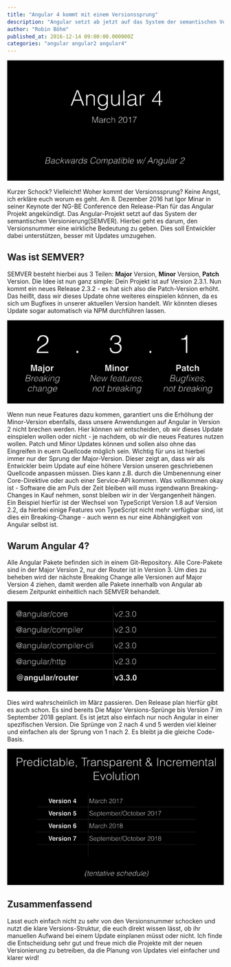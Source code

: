 ```yaml
---
title: "Angular 4 kommt mit einem Versionssprung"
description: "Angular setzt ab jetzt auf das System der semantischen Versionierung(SEMVER). Hierbei geht es darum, den Versionsnummern eine wirkliche Bedeutung zu geben."
author: "Robin Böhm"
published_at: 2016-12-14 09:00:00.000000Z
categories: "angular angular2 angular4"
---
```



![Bild](medium_angular4announcement.png)

Kurzer Schock? Vielleicht! Woher kommt der Versionssprung? Keine Angst, ich erkläre euch worum es geht. Am 8. Dezember 2016 hat Igor Minar in seiner Keynote der NG-BE Conference den Release-Plan für das Angular Projekt angekündigt. Das Angular-Projekt setzt auf das System der semantischen Versionierung(SEMVER). Hierbei geht es darum, den Versionsnummer eine wirkliche Bedeutung zu geben. Dies soll Entwickler dabei unterstützen, besser mit Updates umzugehen.

## Was ist SEMVER?

SEMVER besteht hierbei aus 3 Teilen: **Major** Version, **Minor** Version, **Patch** Version. Die Idee ist nun ganz simple: Dein Projekt ist auf Version 2.3.1. Nun kommt ein neues Release 2.3.2 - es hat sich also die Patch-Version erhöht. Das heißt, dass wir dieses Update ohne weiteres einspielen können, da es sich um Bugfixes in unserer aktuellen Version handelt. Wir könnten dieses Update sogar automatisch via NPM durchführen lassen.

![Bild](medium_semver.png)

Wenn nun neue Features dazu kommen, garantiert uns die Erhöhung der Minor-Version ebenfalls, dass unsere Anwendungen auf Angular in Version 2 nicht brechen werden. Hier können wir entscheiden, ob wir dieses Update einspielen wollen oder nicht - je nachdem, ob wir die neues Features nutzen wollen. Patch und Minor Updates können und sollen also ohne das Eingreifen in euern Quellcode möglich sein. Wichtig für uns ist hierbei immer nur der Sprung der Major-Version. Dieser zeigt an, dass wir als Entwickler beim Update auf eine höhere Version unseren geschriebenen Quellcode anpassen müssen. Dies kann z.B. durch die Umbenennung einer Core-Direktive oder auch einer Service-API kommen. Was vollkommen okay ist - Software die am Puls der Zeit bleiben will muss irgendwann Breaking-Changes in Kauf nehmen, sonst bleiben wir in der Vergangenheit hängen. Ein Beispiel hierfür ist der Wechsel von TypeScript Version 1.8 auf Version 2.2, da hierbei einige Features von TypeScript nicht mehr verfügbar sind, ist dies ein Breaking-Change - auch wenn es nur eine Abhängigkeit von Angular selbst ist.

## Warum Angular 4?
Alle Angular Pakete befinden sich in einem Git-Repository. Alle Core-Pakete sind in der Major Version 2, nur der Router ist in Version 3. Um dies zu beheben wird der nächste Breaking Change alle Versionen auf Major Version 4 ziehen, damit werden alle Pakete innerhalb von Angular ab diesem Zeitpunkt einheitlich nach SEMVER behandelt.

![Bild](medium_angular2-versions.png)

Dies wird wahrscheinlich im März passieren. Den Release plan hierfür gibt es auch schon. Es sind bereits Die Major Versions-Sprünge bis Version 7 im September 2018 geplant. Es ist jetzt also einfach nur noch Angular in einer spezifischen Version. Die Sprünge von 2 nach 4 und 5 werden viel kleiner und einfachen als der Sprung von 1 nach 2. Es bleibt ja die gleiche Code-Basis.

![Bild](medium_angular-releases.png)

## Zusammenfassend

Lasst euch einfach nicht zu sehr von den Versionsnummer schocken und nutzt die klare Versions-Struktur, die euch direkt wissen lässt, ob ihr manuellen Aufwand bei einem Update einplanen müsst oder nicht. Ich finde die Entscheidung sehr gut und freue mich die Projekte mit der neuen Versionierung zu betreiben, da die Planung von Updates viel einfacher und klarer wird!
